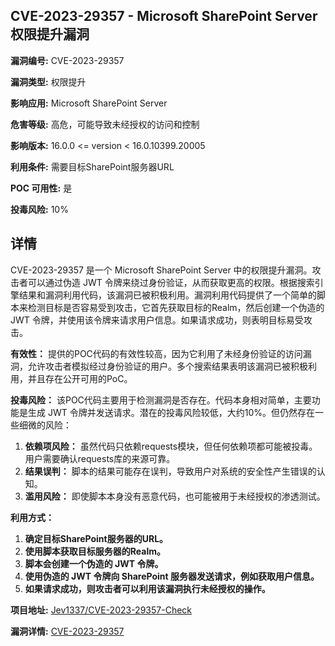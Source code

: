## CVE-2023-29357 - Microsoft SharePoint Server 权限提升漏洞

**漏洞编号:** CVE-2023-29357

**漏洞类型:** 权限提升

**影响应用:** Microsoft SharePoint Server

**危害等级:** 高危，可能导致未经授权的访问和控制

**影响版本:** 16.0.0 <= version < 16.0.10399.20005

**利用条件:** 需要目标SharePoint服务器URL

**POC 可用性:** 是

**投毒风险:** 10%

## 详情

CVE-2023-29357 是一个 Microsoft SharePoint Server 中的权限提升漏洞。攻击者可以通过伪造 JWT 令牌来绕过身份验证，从而获取更高的权限。根据搜索引擎结果和漏洞利用代码，该漏洞已被积极利用。漏洞利用代码提供了一个简单的脚本来检测目标是否容易受到攻击，它首先获取目标的Realm，然后创建一个伪造的 JWT 令牌，并使用该令牌来请求用户信息。如果请求成功，则表明目标易受攻击。

**有效性：**
提供的POC代码的有效性较高，因为它利用了未经身份验证的访问漏洞，允许攻击者模拟经过身份验证的用户。多个搜索结果表明该漏洞已被积极利用，并且存在公开可用的PoC。

**投毒风险：**
该POC代码主要用于检测漏洞是否存在。代码本身相对简单，主要功能是生成 JWT 令牌并发送请求。潜在的投毒风险较低，大约10%。但仍然存在一些细微的风险：

1.  **依赖项风险：** 虽然代码只依赖requests模块，但任何依赖项都可能被投毒。用户需要确认requests库的来源可靠。
2.  **结果误判：**  脚本的结果可能存在误判，导致用户对系统的安全性产生错误的认知。
3.  **滥用风险：**  即使脚本本身没有恶意代码，也可能被用于未经授权的渗透测试。

**利用方式：**
1.  **确定目标SharePoint服务器的URL。**
2.  **使用脚本获取目标服务器的Realm。**
3.  **脚本会创建一个伪造的 JWT 令牌。**
4.  **使用伪造的 JWT 令牌向 SharePoint 服务器发送请求，例如获取用户信息。**
5.  **如果请求成功，则攻击者可以利用该漏洞执行未经授权的操作。**

**项目地址:** [Jev1337/CVE-2023-29357-Check](https://github.com/Jev1337/CVE-2023-29357-Check)

**漏洞详情:** [CVE-2023-29357](https://nvd.nist.gov/vuln/detail/CVE-2023-29357)